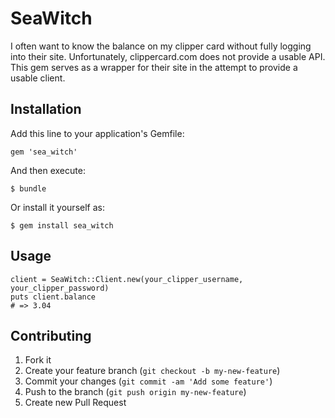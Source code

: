# SeaWitch

I often want to know the balance on my clipper card without fully logging into their site.  Unfortunately, clippercard.com does not provide a usable API.  This gem serves as a wrapper for their site in the attempt to provide a usable client.

## Installation

Add this line to your application's Gemfile:

    gem 'sea_witch'

And then execute:

    $ bundle

Or install it yourself as:

    $ gem install sea_witch

## Usage

    client = SeaWitch::Client.new(your_clipper_username, your_clipper_password)
    puts client.balance
    # => 3.04

## Contributing

1. Fork it
2. Create your feature branch (`git checkout -b my-new-feature`)
3. Commit your changes (`git commit -am 'Add some feature'`)
4. Push to the branch (`git push origin my-new-feature`)
5. Create new Pull Request
